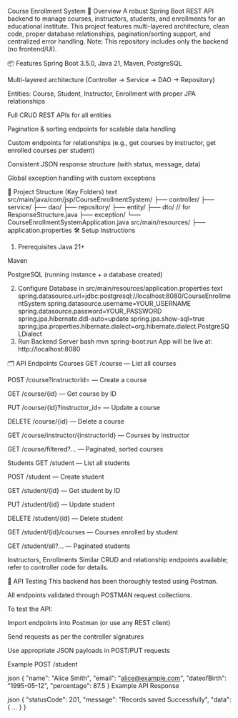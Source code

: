 Course Enrollment System 
🚀 Overview
A robust Spring Boot REST API backend to manage courses, instructors, students, and enrollments for an educational institute. This project features multi-layered architecture, clean code, proper database relationships, pagination/sorting support, and centralized error handling.
Note: This repository includes only the backend (no frontend/UI).

📦 Features
Spring Boot 3.5.0, Java 21, Maven, PostgreSQL

Multi-layered architecture (Controller → Service → DAO → Repository)

Entities: Course, Student, Instructor, Enrollment with proper JPA relationships

Full CRUD REST APIs for all entities

Pagination & sorting endpoints for scalable data handling

Custom endpoints for relationships (e.g., get courses by instructor, get enrolled courses per student)

Consistent JSON response structure (with status, message, data)

Global exception handling with custom exceptions

📁 Project Structure (Key Folders)
text
src/main/java/com/jsp/CourseEnrollmentSystem/
├── controller/
├── service/
├── dao/
├── repository/
├── entity/
├── dto/                // for ResponseStructure.java
├── exception/
└── CourseEnrollmentSystemApplication.java
src/main/resources/
├── application.properties
🛠️ Setup Instructions
1. Prerequisites
Java 21+

Maven

PostgreSQL (running instance + a database created)

2. Configure Database in src/main/resources/application.properties
text
spring.datasource.url=jdbc:postgresql://localhost:8080/CourseEnrollmentSystem
spring.datasource.username=YOUR_USERNAME
spring.datasource.password=YOUR_PASSWORD
spring.jpa.hibernate.ddl-auto=update
spring.jpa.show-sql=true
spring.jpa.properties.hibernate.dialect=org.hibernate.dialect.PostgreSQLDialect
3. Run Backend Server
bash
mvn spring-boot:run
App will be live at: http://localhost:8080

🗂️ API Endpoints
Courses
GET /course — List all courses

POST /course?instructorId= — Create a course

GET /course/{id} — Get course by ID

PUT /course/{id}?instructor_id= — Update a course

DELETE /course/{id} — Delete a course

GET /course/instructor/{instructorId} — Courses by instructor

GET /course/filtered?... — Paginated, sorted courses

Students
GET /student — List all students

POST /student — Create student

GET /student/{id} — Get student by ID

PUT /student/{id} — Update student

DELETE /student/{id} — Delete student

GET /student/{id}/courses — Courses enrolled by student

GET /student/all?... — Paginated students

Instructors, Enrollments
Similar CRUD and relationship endpoints available; refer to controller code for details.

🧪 API Testing
This backend has been thoroughly tested using Postman.

All endpoints validated through POSTMAN request collections.

To test the API:

Import endpoints into Postman (or use any REST client)

Send requests as per the controller signatures

Use appropriate JSON payloads in POST/PUT requests

Example POST /student

json
{
  "name": "Alice Smith",
  "email": "alice@example.com",
  "dateofBirth": "1995-05-12",
  "percentage": 87.5
}
Example API Response

json
{
  "statusCode": 201,
  "message": "Records saved Successfully",
  "data": { ... }
}
